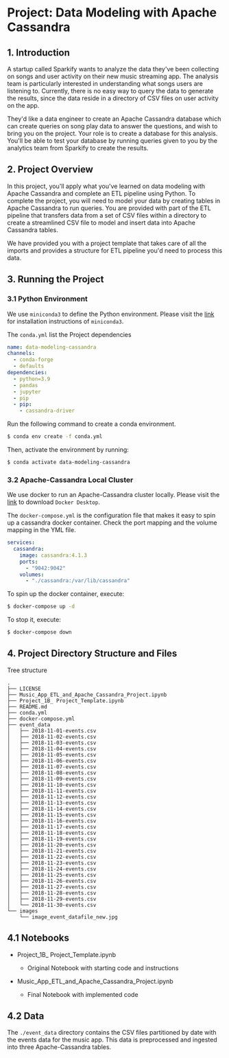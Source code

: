 # Project: Data Modeling with Apache Cassandra

## 1. Introduction

A startup called Sparkify wants to analyze the data they've been collecting on songs and user activity on their new music streaming app. The analysis team is particularly interested in understanding what songs users are listening to. Currently, there is no easy way to query the data to generate the results, since the data reside in a directory of CSV files on user activity on the app.

They'd like a data engineer to create an Apache Cassandra database which can create queries on song play data to answer the questions, and wish to bring you on the project. Your role is to create a database for this analysis. You'll be able to test your database by running queries given to you by the analytics team from Sparkify to create the results.

## 2. Project Overview

In this project, you'll apply what you've learned on data modeling with Apache Cassandra and complete an ETL pipeline using Python. To complete the project, you will need to model your data by creating tables in Apache Cassandra to run queries. You are provided with part of the ETL pipeline that transfers data from a set of CSV files within a directory to create a streamlined CSV file to model and insert data into Apache Cassandra tables.

We have provided you with a project template that takes care of all the imports and provides a structure for ETL pipeline you'd need to process this data.

## 3. Running the Project

### 3.1 Python Environment

We use `miniconda3` to define the Python environment. Please visit the [link](https://docs.conda.io/projects/miniconda/en/latest/miniconda-install.html) for installation instructions of `miniconda3`.

The `conda.yml` list the Project dependencies

```yaml
name: data-modeling-cassandra
channels:
  - conda-forge
  - defaults
dependencies:
  - python=3.9
  - pandas
  - jupyter
  - pip
  - pip:
    - cassandra-driver
```

Run the following command to create a conda environment.

```bash
$ conda env create -f conda.yml
```

Then, activate the environment by running:

```bash
$ conda activate data-modeling-cassandra
```

### 3.2 Apache-Cassandra Local Cluster

We use docker to run an Apache-Cassandra cluster locally. Please visit the [link](https://www.docker.com/products/docker-desktop/) to download `Docker Desktop`.

The `docker-compose.yml` is the configuration file that makes it easy to spin up a cassandra docker container. Check the port mapping and the volume mapping in the YML file.

```yaml
services:
  cassandra:
    image: cassandra:4.1.3
    ports:
      - "9042:9042"
    volumes:
      - "./cassandra:/var/lib/cassandra"
```

To spin up the docker container, execute:

```bash
$ docker-compose up -d
```

To stop it, execute:

```bash
$ docker-compose down
```

## 4. Project Directory Structure and Files

Tree structure

```
.
├── LICENSE
├── Music_App_ETL_and_Apache_Cassandra_Project.ipynb
├── Project_1B_ Project_Template.ipynb
├── README.md
├── conda.yml
├── docker-compose.yml
├── event_data
│   ├── 2018-11-01-events.csv
│   ├── 2018-11-02-events.csv
│   ├── 2018-11-03-events.csv
│   ├── 2018-11-04-events.csv
│   ├── 2018-11-05-events.csv
│   ├── 2018-11-06-events.csv
│   ├── 2018-11-07-events.csv
│   ├── 2018-11-08-events.csv
│   ├── 2018-11-09-events.csv
│   ├── 2018-11-10-events.csv
│   ├── 2018-11-11-events.csv
│   ├── 2018-11-12-events.csv
│   ├── 2018-11-13-events.csv
│   ├── 2018-11-14-events.csv
│   ├── 2018-11-15-events.csv
│   ├── 2018-11-16-events.csv
│   ├── 2018-11-17-events.csv
│   ├── 2018-11-18-events.csv
│   ├── 2018-11-19-events.csv
│   ├── 2018-11-20-events.csv
│   ├── 2018-11-21-events.csv
│   ├── 2018-11-22-events.csv
│   ├── 2018-11-23-events.csv
│   ├── 2018-11-24-events.csv
│   ├── 2018-11-25-events.csv
│   ├── 2018-11-26-events.csv
│   ├── 2018-11-27-events.csv
│   ├── 2018-11-28-events.csv
│   ├── 2018-11-29-events.csv
│   └── 2018-11-30-events.csv
└── images
    └── image_event_datafile_new.jpg
```

## 4.1 Notebooks

- Project_1B_ Project_Template.ipynb
    - Original Notebook with starting code and instructions

- Music_App_ETL_and_Apache_Cassandra_Project.ipynb
    - Final Notebook with implemented code

## 4.2 Data

The `./event_data` directory contains the CSV files partitioned by date with the events data for the music app. This data is preprocessed and ingested into three Apache-Cassandra tables.